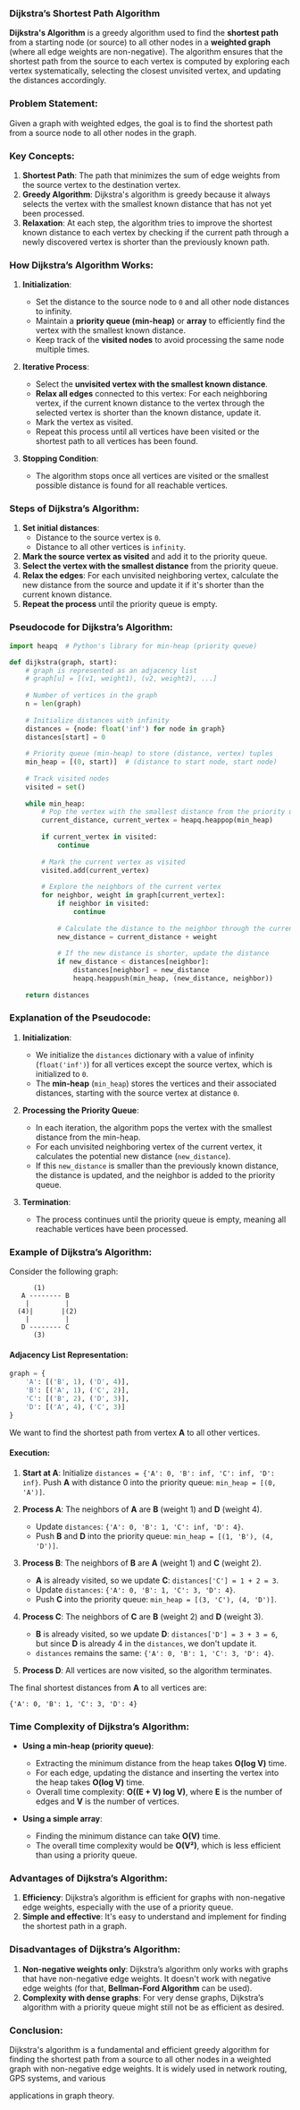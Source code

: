 ### **Dijkstra’s Shortest Path Algorithm**

**Dijkstra's Algorithm** is a greedy algorithm used to find the **shortest path** from a starting node (or source) to all other nodes in a **weighted graph** (where all edge weights are non-negative). The algorithm ensures that the shortest path from the source to each vertex is computed by exploring each vertex systematically, selecting the closest unvisited vertex, and updating the distances accordingly.

### **Problem Statement:**
Given a graph with weighted edges, the goal is to find the shortest path from a source node to all other nodes in the graph.

### **Key Concepts:**
1. **Shortest Path**: The path that minimizes the sum of edge weights from the source vertex to the destination vertex.
2. **Greedy Algorithm**: Dijkstra's algorithm is greedy because it always selects the vertex with the smallest known distance that has not yet been processed.
3. **Relaxation**: At each step, the algorithm tries to improve the shortest known distance to each vertex by checking if the current path through a newly discovered vertex is shorter than the previously known path.

### **How Dijkstra’s Algorithm Works:**

1. **Initialization**:
   - Set the distance to the source node to `0` and all other node distances to infinity.
   - Maintain a **priority queue (min-heap)** or **array** to efficiently find the vertex with the smallest known distance.
   - Keep track of the **visited nodes** to avoid processing the same node multiple times.

2. **Iterative Process**:
   - Select the **unvisited vertex with the smallest known distance**.
   - **Relax all edges** connected to this vertex: For each neighboring vertex, if the current known distance to the vertex through the selected vertex is shorter than the known distance, update it.
   - Mark the vertex as visited.
   - Repeat this process until all vertices have been visited or the shortest path to all vertices has been found.

3. **Stopping Condition**:
   - The algorithm stops once all vertices are visited or the smallest possible distance is found for all reachable vertices.

### **Steps of Dijkstra’s Algorithm:**

1. **Set initial distances**: 
   - Distance to the source vertex is `0`.
   - Distance to all other vertices is `infinity`.
2. **Mark the source vertex as visited** and add it to the priority queue.
3. **Select the vertex with the smallest distance** from the priority queue.
4. **Relax the edges**: For each unvisited neighboring vertex, calculate the new distance from the source and update it if it's shorter than the current known distance.
5. **Repeat the process** until the priority queue is empty.

### **Pseudocode for Dijkstra’s Algorithm:**

```python
import heapq  # Python's library for min-heap (priority queue)

def dijkstra(graph, start):
    # graph is represented as an adjacency list
    # graph[u] = [(v1, weight1), (v2, weight2), ...]
    
    # Number of vertices in the graph
    n = len(graph)
    
    # Initialize distances with infinity
    distances = {node: float('inf') for node in graph}
    distances[start] = 0
    
    # Priority queue (min-heap) to store (distance, vertex) tuples
    min_heap = [(0, start)]  # (distance to start node, start node)
    
    # Track visited nodes
    visited = set()
    
    while min_heap:
        # Pop the vertex with the smallest distance from the priority queue
        current_distance, current_vertex = heapq.heappop(min_heap)
        
        if current_vertex in visited:
            continue
        
        # Mark the current vertex as visited
        visited.add(current_vertex)
        
        # Explore the neighbors of the current vertex
        for neighbor, weight in graph[current_vertex]:
            if neighbor in visited:
                continue
            
            # Calculate the distance to the neighbor through the current vertex
            new_distance = current_distance + weight
            
            # If the new distance is shorter, update the distance
            if new_distance < distances[neighbor]:
                distances[neighbor] = new_distance
                heapq.heappush(min_heap, (new_distance, neighbor))
    
    return distances
```

### **Explanation of the Pseudocode:**

1. **Initialization**:
   - We initialize the `distances` dictionary with a value of infinity (`float('inf')`) for all vertices except the source vertex, which is initialized to `0`.
   - The **min-heap** (`min_heap`) stores the vertices and their associated distances, starting with the source vertex at distance `0`.
   
2. **Processing the Priority Queue**:
   - In each iteration, the algorithm pops the vertex with the smallest distance from the min-heap.
   - For each unvisited neighboring vertex of the current vertex, it calculates the potential new distance (`new_distance`).
   - If this `new_distance` is smaller than the previously known distance, the distance is updated, and the neighbor is added to the priority queue.
   
3. **Termination**:
   - The process continues until the priority queue is empty, meaning all reachable vertices have been processed.

### **Example of Dijkstra’s Algorithm:**

Consider the following graph:

```
      (1)
   A -------- B
    |         |
  (4)|       |(2)
    |         |
   D -------- C
      (3)
```

#### Adjacency List Representation:
```python
graph = {
    'A': [('B', 1), ('D', 4)],
    'B': [('A', 1), ('C', 2)],
    'C': [('B', 2), ('D', 3)],
    'D': [('A', 4), ('C', 3)]
}
```

We want to find the shortest path from vertex **A** to all other vertices.

#### Execution:

1. **Start at A**: Initialize `distances = {'A': 0, 'B': inf, 'C': inf, 'D': inf}`. Push **A** with distance 0 into the priority queue: `min_heap = [(0, 'A')]`.
   
2. **Process A**: The neighbors of **A** are **B** (weight 1) and **D** (weight 4).
   - Update `distances`: `{'A': 0, 'B': 1, 'C': inf, 'D': 4}`.
   - Push **B** and **D** into the priority queue: `min_heap = [(1, 'B'), (4, 'D')]`.
   
3. **Process B**: The neighbors of **B** are **A** (weight 1) and **C** (weight 2).
   - **A** is already visited, so we update **C**: `distances['C'] = 1 + 2 = 3`.
   - Update `distances`: `{'A': 0, 'B': 1, 'C': 3, 'D': 4}`.
   - Push **C** into the priority queue: `min_heap = [(3, 'C'), (4, 'D')]`.

4. **Process C**: The neighbors of **C** are **B** (weight 2) and **D** (weight 3).
   - **B** is already visited, so we update **D**: `distances['D'] = 3 + 3 = 6`, but since **D** is already 4 in the `distances`, we don't update it.
   - `distances` remains the same: `{'A': 0, 'B': 1, 'C': 3, 'D': 4}`.
   
5. **Process D**: All vertices are now visited, so the algorithm terminates.

The final shortest distances from **A** to all vertices are:

```
{'A': 0, 'B': 1, 'C': 3, 'D': 4}
```

### **Time Complexity of Dijkstra’s Algorithm:**

- **Using a min-heap (priority queue)**:
  - Extracting the minimum distance from the heap takes **O(log V)** time.
  - For each edge, updating the distance and inserting the vertex into the heap takes **O(log V)** time.
  - Overall time complexity: **O((E + V) log V)**, where **E** is the number of edges and **V** is the number of vertices.

- **Using a simple array**:
  - Finding the minimum distance can take **O(V)** time.
  - The overall time complexity would be **O(V²)**, which is less efficient than using a priority queue.

### **Advantages of Dijkstra’s Algorithm:**
1. **Efficiency**: Dijkstra’s algorithm is efficient for graphs with non-negative edge weights, especially with the use of a priority queue.
2. **Simple and effective**: It's easy to understand and implement for finding the shortest path in a graph.

### **Disadvantages of Dijkstra’s Algorithm:**
1. **Non-negative weights only**: Dijkstra’s algorithm only works with graphs that have non-negative edge weights. It doesn't work with negative edge weights (for that, **Bellman-Ford Algorithm** can be used).
2. **Complexity with dense graphs**: For very dense graphs, Dijkstra’s algorithm with a priority queue might still not be as efficient as desired.

### **Conclusion:**
Dijkstra's algorithm is a fundamental and efficient greedy algorithm for finding the shortest path from a source to all other nodes in a weighted graph with non-negative edge weights. It is widely used in network routing, GPS systems, and various

 applications in graph theory.
